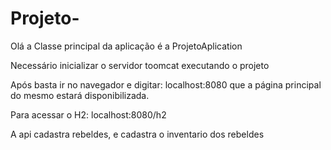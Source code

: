 # Projeto-

Olá a Classe principal da aplicação é a ProjetoAplication

Necessário inicializar o servidor toomcat executando o projeto

Após basta ir no navegador e digitar: localhost:8080 que a página principal do mesmo estará disponibilizada.

Para acessar o H2: localhost:8080/h2

A api cadastra rebeldes, e cadastra o inventario dos rebeldes
